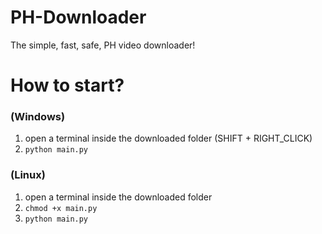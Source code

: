 # PH-Downloader
The simple, fast, safe, PH video downloader!

# How to start?
### (Windows)
1. open a terminal inside the downloaded folder (SHIFT + RIGHT_CLICK)
2. `python main.py`

### (Linux)
1. open a terminal inside the downloaded folder
2. `chmod +x main.py`
3. `python main.py`

